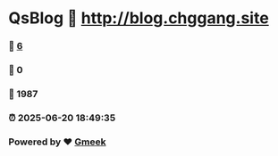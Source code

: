 # QsBlog :link: http://blog.chggang.site 
### :page_facing_up: [6](http://blog.chggang.site/tag.html) 
### :speech_balloon: 0 
### :hibiscus: 1987 
### :alarm_clock: 2025-06-20 18:49:35 
### Powered by :heart: [Gmeek](https://github.com/Meekdai/Gmeek)
